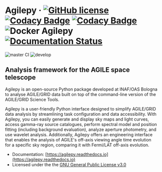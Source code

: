 # 



# Agilepy &middot; [![GitHub license](https://img.shields.io/badge/License-GPLv3-blue.svg)](https://www.gnu.org/licenses/gpl-3.0) [![Codacy Badge](https://api.codacy.com/project/badge/Grade/1729ff523c6546188e94006ef0c8c594)](https://www.codacy.com/gh/AGILESCIENCE/Agilepy?utm_source=github.com&amp;utm_medium=referral&amp;utm_content=AGILESCIENCE/Agilepy&amp;utm_campaign=Badge_Grade) [![Codacy Badge](https://api.codacy.com/project/badge/Coverage/1729ff523c6546188e94006ef0c8c594)](https://www.codacy.com/gh/AGILESCIENCE/Agilepy?utm_source=github.com&amp;utm_medium=referral&amp;utm_content=AGILESCIENCE/Agilepy&amp;utm_campaign=Badge_Coverage) ![Docker Agilepy](https://img.shields.io/docker/v/agilescience/agilepy?label=Agilepy&logo=Docker&sort=date) [![Documentation Status](https://readthedocs.org/projects/agilepy/badge/?version=latest)](https://agilepy.readthedocs.io/en/latest/?badge=latest)

![master CI](https://github.com/AGILESCIENCE/Agilepy/actions/workflows/continuous-integration-workflow.yaml/badge.svg?branch=master)
![develop](https://github.com/AGILESCIENCE/Agilepy/actions/workflows/continuous-integration-workflow.yaml/badge.svg?branch=develop)








## Analysis framework for the AGILE space telescope

Agilepy is an open-source Python package developed at INAF/OAS Bologna to analyse AGILE/GRID data built on top of the command-line version of the AGILE/GRID Science Tools.

Agilepy is a user-friendly Python interface designed to simplify AGILE/GRID data analysis by streamlining task configuration and data accessibility. With Agilepy, you can easily generate and display sky maps and light curves, access gamma-ray source catalogues, perform spectral model and position fitting (including background evaluation), analyze aperture photometry, and use wavelet analysis. Additionally, Agilepy offers an engineering interface that enables the analysis of AGILE's off-axis viewing angle time evolution for a specific sky region, comparing it with Fermi/LAT off-axis evolution.


  * Documentation: [https://agilepy.readthedocs.io](https://agilepy.readthedocs.io)
  * Licensed under the the [GNU General Public License v3.0](https://github.com/AGILESCIENCE/Agilepy/blob/master/LICENSE)
